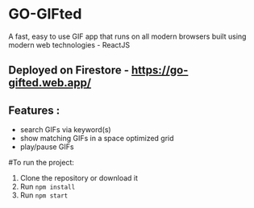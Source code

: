 # GO-GIFted

A fast, easy to use GIF app that runs on all modern browsers built using modern web technologies - ReactJS

## Deployed on Firestore - https://go-gifted.web.app/

## Features :
- search GIFs via keyword(s)
- show matching GIFs in a space optimized grid
- play/pause GIFs


#To run the project:

1. Clone the repository or download it
2. Run `npm install`
3. Run `npm start`
